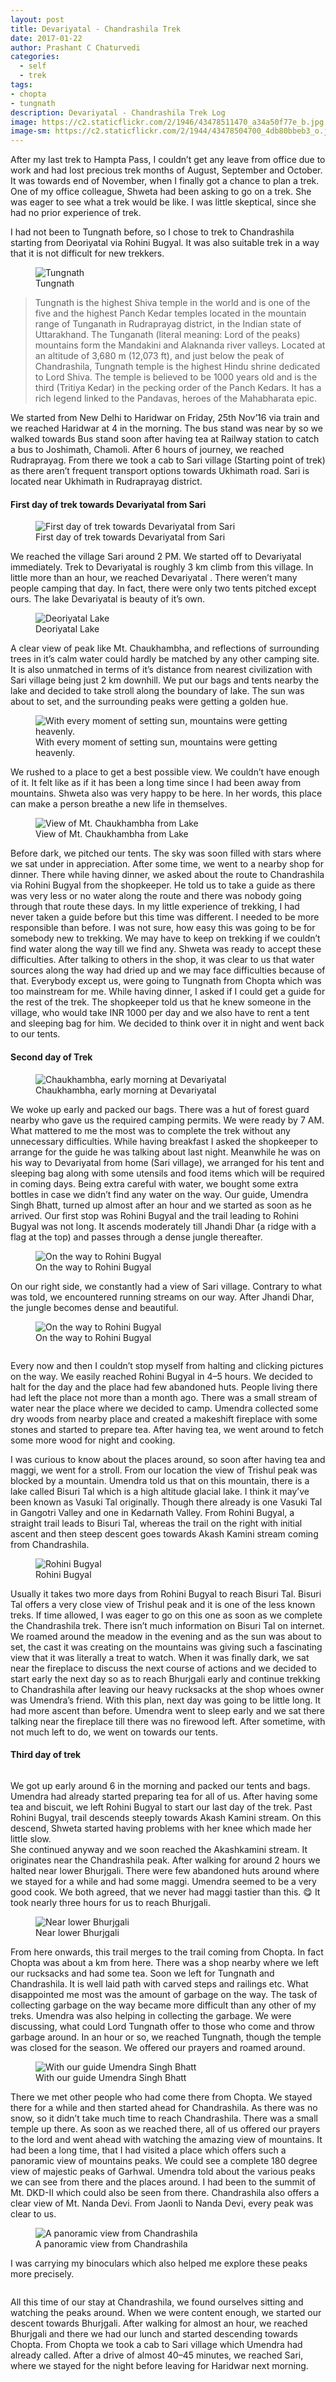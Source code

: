 ```yaml
--- 
layout: post 
title: Devariyatal - Chandrashila Trek
date: 2017-01-22
author: Prashant C Chaturvedi 
categories:
  - self
  - trek
tags: 
- chopta
- tungnath
description: Devariyatal - Chandrashila Trek Log
image: https://c2.staticflickr.com/2/1946/43478511470_a34a50f77e_b.jpg
image-sm: https://c2.staticflickr.com/2/1944/43478504700_4db80bbeb3_o.jpg
---
```


After my last trek to Hampta Pass, I couldn’t get any leave from office due to work and had lost precious trek months of August, September and
October. 
It was towards end of November, when I finally got a chance to plan a trek.
One of my office colleague, Shweta had been asking to go on a trek. 
She was eager to see what a trek would be like. 
I was little skeptical, since she had no prior experience of trek.

I had not been to Tungnath before, so I chose to trek to Chandrashila starting from Deoriyatal via Rohini Bugyal. 
It was also suitable trek in a way that it is not difficult for new trekkers.

<figure>
  <img src="https://c2.staticflickr.com/2/1944/43478504700_4db80bbeb3_o.jpg" alt="Tungnath"/>
  <figcaption>Tungnath</figcaption>
</figure>

> Tungnath is the highest Shiva temple in the world and is one of the five and the highest Panch Kedar temples located in the mountain range 
> of Tunganath in Rudraprayag district, in the Indian state of Uttarakhand. The Tunganath (literal meaning: Lord of the peaks) mountains form the 
> Mandakini and Alaknanda river valleys. 
> Located at an altitude of 3,680 m (12,073 ft), and just below the peak of Chandrashila, Tungnath temple is the highest Hindu shrine dedicated to 
> Lord Shiva. 
> The temple is believed to be 1000 years old and is the third (Tritiya Kedar) in the pecking order of the Panch Kedars. 
> It has a rich legend linked to the Pandavas, heroes of the Mahabharata epic.


We started from New Delhi to Haridwar on Friday, 25th Nov’16 via train and we reached Haridwar at 4 in the morning. 
The bus stand was near by so we walked towards Bus stand soon after having tea at Railway station to catch a bus to Joshimath, Chamoli. 
After 6 hours of journey, we reached Rudraprayag. 
From there we took a cab to Sari village (Starting point of trek) as there aren’t frequent transport options towards Ukhimath road. 
Sari is located near Ukhimath in Rudraprayag district.

#### First day of trek towards Devariyatal from Sari

<figure>
  <img src="https://c2.staticflickr.com/2/1947/45293509741_d3dd0ee92d_o.jpg" alt="First day of trek towards Devariyatal from Sari"/>
  <figcaption>First day of trek towards Devariyatal from Sari</figcaption>
</figure>

We reached the village Sari around 2 PM. We started off to Devariyatal immediately. 
Trek to Devariyatal is roughly 3 km climb from this village. 
In little more than an hour, we reached Devariyatal . 
There weren’t many people camping that day. 
In fact, there were only two tents pitched except ours. 
The lake Devariyatal is beauty of it’s own.

<figure>
  <img src="https://c2.staticflickr.com/2/1909/43478509650_5b5d90a179_o.jpg" alt="Deoriyatal Lake"/>
  <figcaption>Deoriyatal Lake</figcaption>
</figure>

A clear view of peak like Mt. Chaukhambha, and reflections of surrounding trees in it’s calm water could hardly be matched by any other camping site. 
It is also unmatched in terms of it’s distance from nearest civilization with Sari village being just 2 km downhill. 
We put our bags and tents nearby the lake and decided to take stroll along the boundary of lake. 
The sun was about to set, and the surrounding peaks were getting a golden hue.

<figure>
  <img src="https://c2.staticflickr.com/2/1946/43478511470_a34a50f77e_b.jpg" alt="With every moment of setting sun, mountains were getting heavenly."/>
  <figcaption>With every moment of setting sun, mountains were getting heavenly.</figcaption>
</figure>

We rushed to a place to get a best possible view. 
We couldn’t have enough of it. 
It felt like as if it has been a long time since I had been away from mountains. 
Shweta also was very happy to be here. 
In her words, this place can make a person breathe a new life in themselves.


<figure>
  <img src="https://c2.staticflickr.com/2/1903/45293510531_436d597ced_o.jpg" alt="View of Mt. Chaukhambha from Lake"/>
  <figcaption>View of Mt. Chaukhambha from Lake</figcaption>
</figure>



Before dark, we pitched our tents. 
The sky was soon filled with stars where we sat under in appreciation. 
After some time, we went to a nearby shop for dinner. 
There while having dinner, we asked about the route to Chandrashila via Rohini Bugyal from the shopkeeper. 
He told us to take a guide as there was very less or no water along the route and there was nobody going through that route these days. 
In my little experience of trekking, I had never taken a guide before but this time was different. 
I needed to be more responsible than before. 
I was not sure, how easy this was going to be for somebody new to trekking. 
We may have to keep on trekking if we couldn’t find water along the way till we find any. 
Shweta was ready to accept these difficulties. 
After talking to others in the shop, it was clear to us that water sources along the way had dried up and we may face difficulties because of that. Everybody except us, were going to Tungnath from Chopta which was too mainstream for me. 
While having dinner, I asked if I could get a guide for the rest of the trek. 
The shopkeeper told us that he knew someone in the village, who would take INR 1000 per day and we also have to rent a tent and sleeping bag for
him. 
We decided to think over it in night and went back to our tents.

#### Second day of Trek

<figure>
  <img src="https://c2.staticflickr.com/2/1975/45293507411_2ee15fda2c_o.jpg" alt="Chaukhambha, early morning at Devariyatal"/>
  <figcaption>Chaukhambha, early morning at Devariyatal</figcaption>
</figure>


We woke up early and packed our bags. 
There was a hut of forest guard nearby who gave us the required camping permits. 
We were ready by 7 AM. 
What mattered to me the most was to complete the trek without any unnecessary difficulties. 
While having breakfast I asked the shopkeeper to arrange for the guide he was talking about last night. 
Meanwhile he was on his way to Devariyatal from home (Sari village), we arranged for his tent and sleeping bag along with some utensils and food items which will be required in coming days. 
Being extra careful with water, we bought some extra bottles in case we didn’t find any water on the way.
Our guide, Umendra Singh Bhatt, turned up almost after an hour and we started as soon as he arrived. 
Our first stop was Rohini Bugyal and the trail leading to Rohini Bugyal was not long. 
It ascends moderately till Jhandi Dhar (a ridge with a flag at the top) and passes through a dense jungle thereafter.

<figure>
  <img src="https://c2.staticflickr.com/2/1969/45293505071_01390cc226_o.jpg" alt="On the way to Rohini Bugyal"/>
  <figcaption>On the way to Rohini Bugyal</figcaption>
</figure>

On our right side, we constantly had a view of Sari village. 
Contrary to what was told, we encountered running streams on our way. 
After Jhandi Dhar, the jungle becomes dense and beautiful.

<figure>
  <img src="https://c2.staticflickr.com/2/1930/45293506261_3e4122519d_o.jpg" alt="On the way to Rohini Bugyal"/>
  <figcaption>On the way to Rohini Bugyal</figcaption>
</figure>

<figure>
  <img src="https://c2.staticflickr.com/2/1927/45293503531_d6e431c392_o.jpg" alt=""/>
  <figcaption></figcaption>
</figure>

Every now and then I couldn’t stop myself from halting and clicking pictures on the way. 
We easily reached Rohini Bugyal in 4–5 hours. 
We decided to halt for the day and the place had few abandoned huts. 
People living there had left the place not more than a month ago. 
There was a small stream of water near the place where we decided to camp. 
Umendra collected some dry woods from nearby place and created a makeshift fireplace with some stones and started to prepare tea. 
After having tea, we went around to fetch some more wood for night and cooking.

I was curious to know about the places around, so soon after having tea and maggi, we went for a stroll. 
From our location the view of Trishul peak was blocked by a mountain. 
Umendra told us that on this mountain, there is a lake called Bisuri Tal which is a high altitude glacial lake.
I think it may’ve been known as Vasuki Tal originally. 
Though there already is one Vasuki Tal in Gangotri Valley and one in Kedarnath Valley.
From Rohini Bugyal, a straight trail leads to Bisuri Tal, whereas the trail on the right with initial ascent and then steep descent goes towards Akash Kamini stream coming from Chandrashila.

<figure>
  <img src="https://c2.staticflickr.com/2/1969/43478508360_e33417f6bc_o.jpg" alt="Rohini Bugyal"/>
  <figcaption>Rohini Bugyal</figcaption>
</figure>



Usually it takes two more days from Rohini Bugyal to reach Bisuri Tal.
Bisuri Tal offers a very close view of Trishul peak and it is one of the less known treks. 
If time allowed, I was eager to go on this one as soon as we complete the Chandrashila trek. 
There isn’t much information on Bisuri Tal on internet.
We roamed around the meadow in the evening and as the sun was about to set, the cast it was creating on the mountains was giving such a fascinating view that it was literally a treat to watch. 
When it was finally dark, we sat near the fireplace to discuss the next course of actions and we decided to start early the next day so as to reach Bhurjgali early and continue trekking to Chandrashila after leaving our heavy rucksacks at the shop whoes owner was Umendra’s friend. 
With this plan, next day was going to be little long. 
It had more ascent than before. 
Umendra went to sleep early and we sat there talking near the fireplace till there was no firewood left. 
After sometime, with not much left to do, we went on towards our tents.

#### Third day of trek

<figure>
  <img src="https://c2.staticflickr.com/2/1968/43478506340_aa67f9f3cd_o.jpg" alt=""/>
  <figcaption></figcaption>
</figure>


We got up early around 6 in the morning and packed our tents and bags.
Umendra had already started preparing tea for all of us. After having some tea and biscuit, we left Rohini Bugyal to start our last day of the
trek. 
Past Rohini Bugyal, trail descends steeply towards Akash Kamini stream. On this descend, Shweta started having problems with her knee which made her little slow.  
She continued anyway and we soon reached the Akashkamini stream. 
It originates near the Chandrashila peak. 
After walking for around 2 hours we halted near lower Bhurjgali. 
There were few abandoned huts around where we stayed for a while and had some maggi. 
Umendra seemed to be a very good cook. We both agreed, that we never had maggi tastier than this. :yum:
It took nearly three hours for us to reach Bhurjgali.

<figure>
  <img src="https://c2.staticflickr.com/2/1948/45293512041_90d45ef3f3_o.jpg" alt="Near lower Bhurjgali"/>
  <figcaption>Near lower Bhurjgali</figcaption>
</figure>

From here onwards, this trail merges to the trail coming from Chopta. 
In fact Chopta was about a km from here. 
There was a shop nearby where we left our rucksacks and had some tea. 
Soon we left for Tungnath and Chandrashila. 
It is well laid path with carved steps and railings etc.
What disappointed me most was the amount of garbage on the way. 
The task of collecting garbage on the way became more difficult than any other of my treks. 
Umendra was also helping in collecting the garbage. 
We were discussing, what could Lord Tungnath offer to those who come and throw garbage around. 
In an hour or so, we reached Tungnath, though the temple was closed for the season. 
We offered our prayers and roamed around.

<figure>
  <img src="https://c2.staticflickr.com/2/1949/45293508461_d57875480c_o.jpg" alt="With our guide Umendra Singh Bhatt"/>
  <figcaption>With our guide Umendra Singh Bhatt</figcaption>
</figure>

There we met other people who had come there from Chopta. 
We stayed there for a while and then started ahead for Chandrashila.
As there was no snow, so it didn’t take much time to reach Chandrashila.
There was a small temple up there. As soon as we reached there, all of us offered our prayers to the lord and went ahead with watching the amazing view of mountains. 
It had been a long time, that I had visited a place which offers such a panoramic view of mountains peaks. 
We could see a complete 180 degree view of majestic peaks of Garhwal. 
Umendra told about the various peaks we can see from there and the places around. 
I had been to the summit of Mt. DKD-II which could also be seen from there. 
Chandrashila also offers a clear view of Mt. Nanda Devi. 
From Jaonli to Nanda Devi, every peak was clear to us.

<figure>
  <img src="https://c2.staticflickr.com/2/1916/43478512180_f55053bfeb_o.jpg" alt="A panoramic view from Chandrashila"/>
  <figcaption>A panoramic view from Chandrashila</figcaption>
</figure>


I was carrying my binoculars which also helped me explore these peaks more precisely.

<figure>
  <img src="https://c2.staticflickr.com/2/1946/43478510220_d595bcf5ee_o.jpg" alt=""/>
  <figcaption></figcaption>
</figure>

All this time of our stay at Chandrashila, we found ourselves sitting and watching the peaks around. 
When we were content enough, we started our descent towards Bhurjgali. After walking for almost an hour, we reached Bhurjgali and there we had our lunch and started descending towards Chopta. 
From Chopta we took a cab to Sari village which Umendra had already called. 
After a drive of almost 40–45 minutes, we reached Sari, where we stayed for the night before leaving for Haridwar next morning.